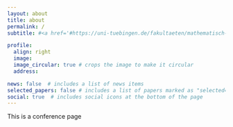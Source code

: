 ```yaml
---
layout: about
title: about
permalink: /
subtitle: #<a href='#https://uni-tuebingen.de/fakultaeten/mathematisch-naturwissenschaftliche-fakultaet/fachbereiche/psychologie/arbeitsbereiche/allgemeine-psychologie/team/moritz-schiltenwolf/'>University of Tuebingen</a>

profile:
  align: right
  image:
  image_circular: true # crops the image to make it circular
  address:

news: false  # includes a list of news items
selected_papers: false # includes a list of papers marked as "selected={true}"
social: true  # includes social icons at the bottom of the page
---
```


This is a conference page
